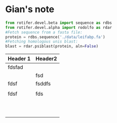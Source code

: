 Gian's note
============
```python
from rotifer.devel.beta import sequence as rdbs
from rotifer.devel.alpha import rodolfo as rdar
#Fetch sequence from a fasta file:
protein = rdbs.sequence('./data/leifabp.fa')
#Fetching homologous unis blast:
blast = rdar.psiblast(protein, aln=False)
```


|    Header 1    |      Header2  |
| ---    | ---    |
| fdsfad |        |
|        | fsd    |
| fdsf   | fsddfs |
|        |        |
| fdsf   | fds    |
|        |        |
|        |        |
|        |        |
|        |        |
|        |        |
|        |        |
|        |        |
|        |        |
|        |        |
|        |        |
